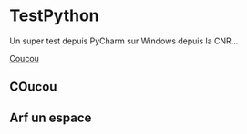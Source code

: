 # TestPython
Un super test depuis PyCharm sur Windows depuis la CNR...

[Coucou](#Coucou)

## COucou

## Arf un espace
